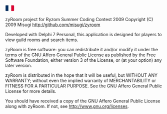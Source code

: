 [![fr](/assets/lang-fr.png)](README.fr.md)

zyRoom project for Ryzom Summer Coding Contest 2009
Copyright (C) 2009 Misugi
http://github.com/misugi/zyroom

Developed with Delphi 7 Personal,
this application is designed for players to view guild rooms and search items.

zyRoom is free software: you can redistribute it and/or modify
it under the terms of the GNU Affero General Public License as
published by the Free Software Foundation, either version 3 of the
License, or (at your option) any later version.

zyRoom is distributed in the hope that it will be useful,
but WITHOUT ANY WARRANTY; without even the implied warranty of
MERCHANTABILITY or FITNESS FOR A PARTICULAR PURPOSE.  See the
GNU Affero General Public License for more details.

You should have received a copy of the GNU Affero General Public License
along with zyRoom.  If not, see http://www.gnu.org/licenses.